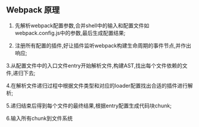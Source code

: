 ## Webpack 原理

1. 先解析webpack配置参数,合并shell中的输入和配置文件如webpack.config.js中的参数,最后生成配置结果;

2. 注册所有配置的插件,好让插件监听webpack构建生命周期的事件节点,并作出响应;

3.从配置文件中的入口文件entry开始解析文件,构建AST,找出每个文件依赖的文件,递归下去;

4.在解析文件递归过程中根据文件类型和对应的loader配置找出合适的插件进行解析;

5.递归结束后得到每个文件的最终结果,根据entry配置生成代码块chunk;

6.输入所有chunk到文件系统
